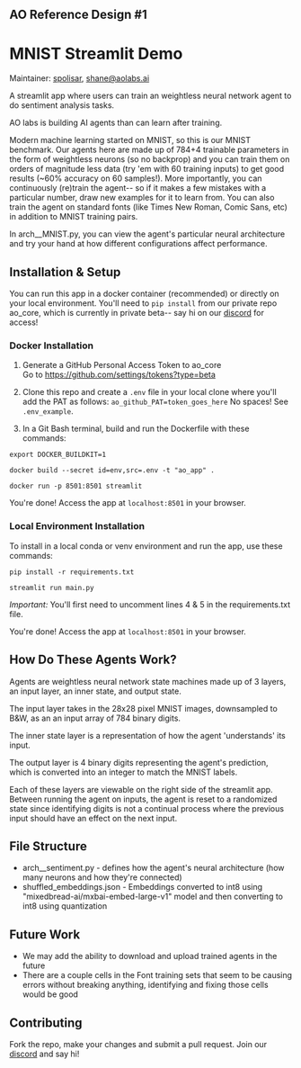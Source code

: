 ## AO Reference Design #1
# MNIST Streamlit Demo
Maintainer: [spolisar](https://github.com/spolisar), shane@aolabs.ai

A streamlit app where users can train an weightless neural network agent to do sentiment analysis tasks.

AO labs is building AI agents than can learn after training. 

Modern machine learning started on MNIST, so this is our MNIST benchmark. Our agents here are made up of 784+4 trainable parameters in the form of weightless neurons (so no backprop) and you can train them on orders of magnitude less data (try 'em with 60 training inputs) to get good results (~60% accuracy on 60 samples!). More importantly, you can continuously (re)train the agent-- so if it makes a few mistakes with a particular number, draw new examples for it to learn from. You can also train the agent on standard fonts (like Times New Roman, Comic Sans, etc) in addition to MNIST training pairs.

In arch__MNIST.py, you can view the agent's particular neural architecture and try your hand at how different configurations affect performance.


## Installation & Setup

You can run this app in a docker container (recommended) or directly on your local environment. You'll need to `pip install` from our private repo ao_core, which is currently in private beta-- say hi on our [discord](https://discord.com/invite/nHuJc4Y4n7) for access!


### Docker Installation

1) Generate a GitHub Personal Access Token to ao_core    
    Go to https://github.com/settings/tokens?type=beta

2) Clone this repo and create a `.env` file in your local clone where you'll add the PAT as follows:
    `ao_github_PAT=token_goes_here`
    No spaces! See `.env_example`.

3) In a Git Bash terminal, build and run the Dockerfile with these commands:
```shell
export DOCKER_BUILDKIT=1

docker build --secret id=env,src=.env -t "ao_app" .

docker run -p 8501:8501 streamlit
```
You're done! Access the app at `localhost:8501` in your browser.

### Local Environment Installation

To install in a local conda or venv environment and run the app, use these commands:

```shell
pip install -r requirements.txt

streamlit run main.py
```
*Important:* You'll first need to uncomment lines 4 & 5 in the requirements.txt file.

You're done! Access the app at `localhost:8501` in your browser.


## How Do These Agents Work?
Agents are weightless neural network state machines made up of 3 layers, an input layer, an inner state, and output state. 

The input layer takes in the 28x28 pixel MNIST images, downsampled to B&W, as an an input array of 784 binary digits.

The inner state layer is a representation of how the agent 'understands' its input.

The output layer is 4 binary digits representing the agent's prediction, which is converted into an integer to match the MNIST labels.

Each of these layers are viewable on the right side of the streamlit app. Between running the agent on inputs, the agent is reset to a randomized state since identifying digits is not a continual process where the previous input should have an effect on the next input.

## File Structure
- arch__sentiment.py - defines how the agent's neural architecture (how many neurons and how they're connected)
- shuffled_embeddings.json - Embeddings converted to int8 using "mixedbread-ai/mxbai-embed-large-v1" model and then converting to int8 using quantization

## Future Work
- We may add the ability to download and upload trained agents in the future
- There are a couple cells in the Font training sets that seem to be causing errors without breaking anything, identifying and fixing those cells would be good

## Contributing
Fork the repo, make your changes and submit a pull request. Join our [discord](https://discord.com/invite/nHuJc4Y4n7) and say hi!